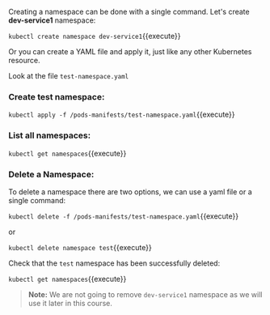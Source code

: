 Creating a namespace can be done with a single command. Let's create **dev-service1** namespace:

`kubectl create namespace dev-service1`{{execute}}

Or you can create a YAML file and apply it, just like any other Kubernetes resource.

Look at the file `test-namespace.yaml`

### Create test namespace:

`kubectl apply -f /pods-manifests/test-namespace.yaml`{{execute}}

### List all namespaces:

`kubectl get namespaces`{{execute}}

### Delete a Namespace:

To delete a namespace there are two options, we can use a yaml file or a single command:

`kubectl delete -f /pods-manifests/test-namespace.yaml`{{execute}}

or
 
`kubectl delete namespace test`{{execute}}

Check that the `test` namespace has been successfully deleted:

`kubectl get namespaces`{{execute}}

>**Note:** We are not going to remove `dev-service1` namespace as we will use it later in this course.